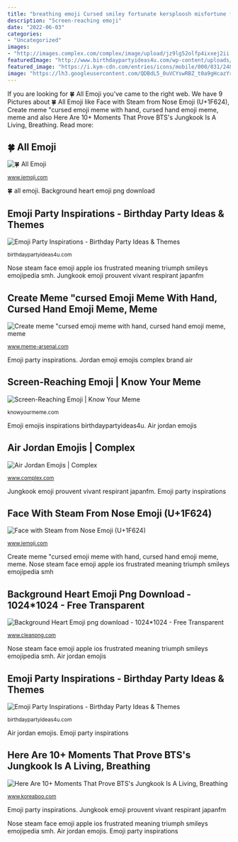```yaml
---
title: "breathing emoji Cursed smiley fortunate kersploosh misfortune fluffycommunity"
description: "Screen-reaching emoji"
date: "2022-06-03"
categories:
- "Uncategorized"
images:
- "http://images.complex.com/complex/image/upload/jz9lg52olfp4ixxej2ii.jpg"
featuredImage: "http://www.birthdaypartyideas4u.com/wp-content/uploads/2017/12/Emoji-Party-1.png"
featured_image: "https://i.kym-cdn.com/entries/icons/mobile/000/031/248/cover2.jpg"
image: "https://lh3.googleusercontent.com/QDBdL5_0uVCYswRBZ_t0a9gHcazYrGv9RxMy4Ljlsno-yBH-3MyOmbQkzcO8o5i18sLhJrpAOiGZEg9dWyEbnES8fTO_PAZ4nRn2L3Ns17R9Npyk=w1200-h630-rj-pp-e365"
---
```


If you are looking for 🍀 All Emoji you've came to the right web. We have 9 Pictures about 🍀 All Emoji like Face with Steam from Nose Emoji (U+1F624), Create meme &quot;cursed emoji meme with hand, cursed hand emoji meme, meme and also Here Are 10+ Moments That Prove BTS&#039;s Jungkook Is A Living, Breathing. Read more:

## 🍀 All Emoji

![🍀 All Emoji](http://pix.iemoji.com/images/emoji/apple/ios-9/256/video-game.png "🍀 all emoji")

<small>www.iemoji.com</small>

🍀 all emoji. Background heart emoji png download

## Emoji Party Inspirations - Birthday Party Ideas &amp; Themes

![Emoji Party Inspirations - Birthday Party Ideas &amp; Themes](http://www.birthdaypartyideas4u.com/wp-content/uploads/2017/12/Emojis.png "Here are 10+ moments that prove bts&#039;s jungkook is a living, breathing")

<small>birthdaypartyideas4u.com</small>

Nose steam face emoji apple ios frustrated meaning triumph smileys emojipedia smh. Jungkook emoji prouvent vivant respirant japanfm

## Create Meme &quot;cursed Emoji Meme With Hand, Cursed Hand Emoji Meme, Meme

![Create meme &quot;cursed emoji meme with hand, cursed hand emoji meme, meme](https://www.meme-arsenal.com/memes/66305a6c91ecef746fc9b370a06fb594.jpg "Emoji emojis inspirations birthdaypartyideas4u")

<small>www.meme-arsenal.com</small>

Emoji party inspirations. Jordan emoji emojis complex brand air

## Screen-Reaching Emoji | Know Your Meme

![Screen-Reaching Emoji | Know Your Meme](https://i.kym-cdn.com/entries/icons/mobile/000/031/248/cover2.jpg "Screen-reaching emoji")

<small>knowyourmeme.com</small>

Emoji emojis inspirations birthdaypartyideas4u. Air jordan emojis

## Air Jordan Emojis | Complex

![Air Jordan Emojis | Complex](http://images.complex.com/complex/image/upload/jz9lg52olfp4ixxej2ii.jpg "Emoji inspirations birthday birthdaypartyideas4u")

<small>www.complex.com</small>

Jungkook emoji prouvent vivant respirant japanfm. Emoji party inspirations

## Face With Steam From Nose Emoji (U+1F624)

![Face with Steam from Nose Emoji (U+1F624)](https://s3.amazonaws.com/pix.iemoji.com/images/emoji/apple/ios-12/256/face-with-steam-from-nose.png "🍀 all emoji")

<small>www.iemoji.com</small>

Create meme &quot;cursed emoji meme with hand, cursed hand emoji meme, meme. Nose steam face emoji apple ios frustrated meaning triumph smileys emojipedia smh

## Background Heart Emoji Png Download - 1024*1024 - Free Transparent

![Background Heart Emoji png download - 1024*1024 - Free Transparent](https://banner2.cleanpng.com/20180423/cce/kisspng-purple-heart-emoji-sticker-love-violet-vector-5add86213742a4.3222674015244672332264.jpg "Screen-reaching emoji")

<small>www.cleanpng.com</small>

Nose steam face emoji apple ios frustrated meaning triumph smileys emojipedia smh. Air jordan emojis

## Emoji Party Inspirations - Birthday Party Ideas &amp; Themes

![Emoji Party Inspirations - Birthday Party Ideas &amp; Themes](http://www.birthdaypartyideas4u.com/wp-content/uploads/2017/12/Emoji-Party-1.png "Jordan emoji emojis complex brand air")

<small>birthdaypartyideas4u.com</small>

Air jordan emojis. Emoji party inspirations

## Here Are 10+ Moments That Prove BTS&#039;s Jungkook Is A Living, Breathing

![Here Are 10+ Moments That Prove BTS&#039;s Jungkook Is A Living, Breathing](https://lh3.googleusercontent.com/QDBdL5_0uVCYswRBZ_t0a9gHcazYrGv9RxMy4Ljlsno-yBH-3MyOmbQkzcO8o5i18sLhJrpAOiGZEg9dWyEbnES8fTO_PAZ4nRn2L3Ns17R9Npyk=w1200-h630-rj-pp-e365 "Here are 10+ moments that prove bts&#039;s jungkook is a living, breathing")

<small>www.koreaboo.com</small>

Emoji party inspirations. Jungkook emoji prouvent vivant respirant japanfm

Nose steam face emoji apple ios frustrated meaning triumph smileys emojipedia smh. Air jordan emojis. Emoji party inspirations
